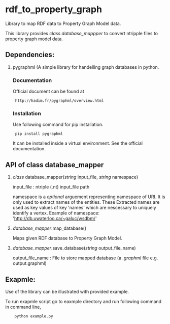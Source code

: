 # rdf_to_property_graph
Library to map RDF data to Property Graph Model data.

This library provides *class database_mappper* to convert ntripple files to property graph model data. 

## Dependencies: 
1. pygraphml (A simple library for handelling graph databases in python.

    ### Documentation
    Official document can be found at

        http://hadim.fr/pygraphml/overview.html 

    ### Installation 
    Use following command for pip installation. 

        pip install pygraphml

    It can be installed inside a virtual environment. See the official documentation.

## API of class database_mapper

1. *class* database_mapper(*string* input_file, *string* namespace)
    
    input_file : ntriple (.nt) input_file path
     
    namespace is a *optional* arguement representing namespace of URI. It is only used to extract names of the entities. These Extracted names are used as key values of key 'names' which are nescessary to uniquely identify a vertex. 
    Example of namespace: 'http://db.uwaterloo.ca/~galuc/wsdbm/'

2. *database_mapper*.map_database()

    Maps given RDF database to Property Graph Model. 

3. *database_mapper*.save_database(*string* output_file_name)

    output_file_name : File to store mapped database (a *.graphml* file e.g. output.graphml)


## Exapmle: 

Use of the library can be illustrated with provided example.

To run exapmle script go to eaxmple directory and run following command in command line,

        python example.py